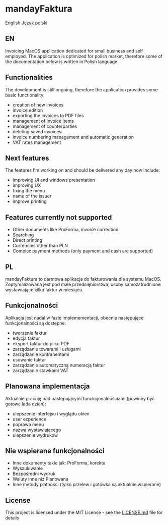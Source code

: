 # mandayFaktura
[English](https://github.com/wkicior/mandayFaktura#en)
[Język polski](https://github.com/wkicior/mandayFaktura#pl)

## EN
Invoicing MacOS application dedicated for small business and self employed.
The application is optimized for polish market, therefore some of the documentation below is written in Polish language.

## Functionalities
The development is still ongoing, therefore the application provides some basic functionality:
- creation of new invoices
- invoice edition
- exporting the invoices to PDF files
- management of invoice items
- management of counterparties
- deleting saved invoices
- invoice numbering management and automatic generation
- VAT rates management

## Next features
The features I'm working on and should be delivered any day now include:
- improving UI and windows presentation
- improving UX
- fixing the menu
- name of the issuer
- improve printing

## Features currently not supported
- Other documents like ProForma, invoice correction
- Searching
- Direct printing
- Currencies other than PLN
- Complex payment methods (only payment and cash are supported)

## PL
mandayFaktura to darmowa aplikacja do fakturowania dla systemu MacOS.
Zoptymalizowana jest pod małe przedsiębiorstwa, osoby samozatrudnione wystawiające kilka faktur w miesiącu.

## Funkcjonalności
Aplikacja jest nadal w fazie implemementacji, obecnie następujące funkcjonalności są dostępne:
- tworzenie faktur
- edycja faktur
- eksport faktur do pliku PDF
- zarządzanie towarami i usługami
- zarządzanie kontrahentami
- usuwanie faktur
- zarządzanie automatyczną numeracją faktur
- zarządzanie stawkami VAT

## Planowana implementacja
Aktualnie pracuję nad następującymi funckcjonalnościami (powinny być gotowe lada dzień):

- ulepszenie interfejsu i wyglądu okien
- user experience
- poprawa menu
- nazwa wystawiającego
- ulepszenie wydruków

## Nie wspierane funkcjonalności
- Inne dokumenty takie jak: ProForma, korekta
- Wyszukiwanie
- Bezpośredni wydruk
- Waluty inne niż Planowana
- Inne metody płatności (tylko przelew i gotówka są aktualnie wspierane)


## License

This project is licensed under the MIT License - see the [LICENSE.md](LICENSE.md) file for details
